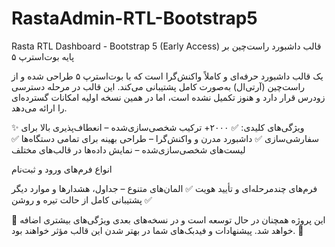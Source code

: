 # RastaAdmin-RTL-Bootstrap5

Rasta RTL Dashboard - Bootstrap 5 (Early Access) قالب داشبورد راست‌چین بر پایه بوت‌استرپ ۵

یک قالب داشبورد حرفه‌ای و کاملاً واکنش‌گرا است که با بوت‌استرپ ۵ طراحی شده و از راست‌چین (آر‌تی‌ال) به‌صورت کامل پشتیبانی می‌کند. این قالب در مرحله دسترسی زودرس قرار دارد و هنوز تکمیل نشده است، اما در همین نسخه اولیه امکانات گسترده‌ای را ارائه می‌دهد.

✨ ویژگی‌های کلیدی:
✅ ۲۰۰۰+ ترکیب شخصی‌سازی‌شده – انعطاف‌پذیری بالا برای سفارشی‌سازی
✅ داشبورد مدرن و واکنش‌گرا – طراحی بهینه برای تمامی دستگاه‌ها
✅ لیست‌های شخصی‌سازی‌شده – نمایش داده‌ها در قالب‌های مختلف

انواع فرم‌های ورود و ثبت‌نام

فرم‌های چندمرحله‌ای و تأیید هویت
✅ المان‌های متنوع – جداول، هشدارها و موارد دیگر
✅ پشتیبانی کامل از حالت تیره و روشن

📌 این پروژه همچنان در حال توسعه است و در نسخه‌های بعدی ویژگی‌های بیشتری اضافه خواهد شد. پیشنهادات و فیدبک‌های شما در بهتر شدن این قالب مؤثر خواهند بود. 🙌


